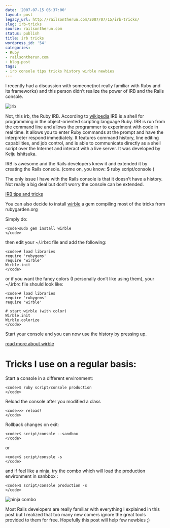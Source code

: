 ```yaml
---
date: '2007-07-15 05:37:00'
layout: post
legacy_url: http://railsontherun.com/2007/07/15/irb-tricks/
slug: irb-tricks
source: railsontherun.com
status: publish
title: irb tricks
wordpress_id: '54'
categories:
- Ruby
- railsontherun.com
- blog-post
tags:
- irb console tips tricks history wirble newbies
---
```


I recently had a discussion with someone(not really familiar with Ruby and its frameworks)  and this person didn’t realize the power of IRB and the Rails console.





![irb](http://myskitch.com/matt_a/irb-20070714-223658.jpg)





Not, this irb, the Ruby IRB. According to [wikipedia](http://en.wikipedia.org/wiki/Interactive_Ruby_Shell) IRB is a shell for programming in the object-oriented scripting language Ruby. IRB is run from the command line and allows the programmer to experiment with code in real time. It allows you to enter Ruby commands at the prompt and have the interpreter respond immediately. It features command history, line editing capabilities, and job control, and is able to communicate directly as a shell script over the Internet and interact with a live server. It was developed by Keiju Ishitsuka.





IRB is awesome and the Rails developers knew it and extended it by creating the Rails console. (come on, you know: $ ruby script/console )





The only issue I have with the Rails console is that it doesn’t have a history. Not really a big deal but don’t worry the console can be extended.





[IRB tips and tricks](http://wiki.rubygarden.org/Ruby/page/show/Irb/TipsAndTricks)





You can also decide to install [wirble](http://pablotron.org/software/wirble/) a gem compiling most of the tricks from rubygarden.org





Simply do:




    
    <code>sudo gem install wirble
    </code>





then edit your ~/.irbrc file and add the following:




    
    <code># load libraries
    require 'rubygems'
    require 'wirble'
    Wirble.init
    </code>





or if you want the fancy colors (I personally don’t like using them), your ~/.irbrc file should look like:




    
    <code># load libraries
    require 'rubygems'
    require 'wirble'
    
    # start wirble (with color)
    Wirble.init
    Wirble.colorize
    </code>





Start your console and you can now use the history by pressing up.





[read more about wirble](http://pablotron.org/software/wirble/README)





# Tricks I use on a regular basis:





Start a console in a different environment:




    
    <code>$ ruby script/console production
    </code>





Reload the console after you modified a class




    
    <code>>> reload!
    </code>





Rollback changes on exit:




    
    <code>$ script/console --sandbox
    </code>





or




    
    <code>$ script/console -s
    </code>





and if feel like a ninja, try the combo which will load the production environment in sanbbox : 




    
    <code>$ script/console production -s
    </code>





![ninja combo](http://myskitch.com/matt_a/console-ninja-combo-20070714-231517.jpg)





Most Rails developers are really familiar with everything I explained in this post but I realized that too many new comers ignore the great tools provided to them for free. Hopefully this post will help few newbies ;)
